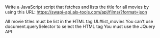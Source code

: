 Write a JavaScript script that fetches and lists the title for all movies by using this URL: https://swapi-api.alx-tools.com/api/films/?format=json

All movie titles must be list in the  HTML tag UL#list_movies
You can’t use document.querySelector to select the HTML tag
You must use the JQuery API
